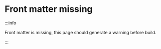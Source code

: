 # Front matter missing

:::info

Front matter is missing, this page should generate a warning before build.

:::
